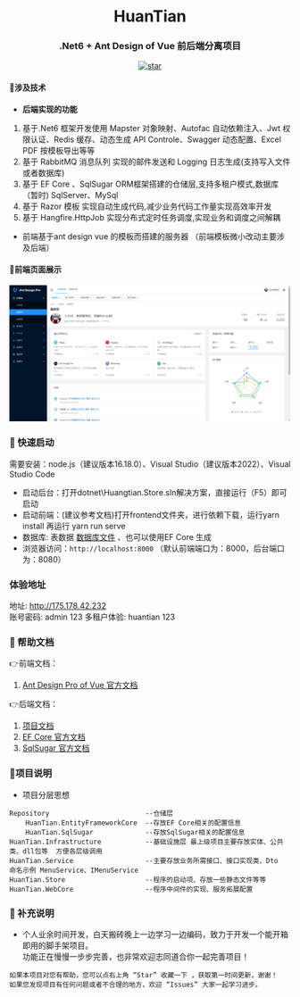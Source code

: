 <div align="center"><h1>HuanTian</h1></div>
<div align="center"><h3>.Net6 + Ant Design of Vue 前后端分离项目</h3></div>

<div align="center">

[![star](https://gitee.com/wanglei6688/huantian/badge/star.svg?theme=dark)](https://gitee.com/wanglei6688/huantian/stargazers)

</div>

#### 🎁涉及技术

* **后端实现的功能**
1. 基于.Net6 框架开发使用 Mapster 对象映射、Autofac 自动依赖注入、Jwt 权限认证、Redis 缓存、动态生成 API Controle、Swagger 动态配置、Excel PDF 按模板导出等等
2. 基于 RabbitMQ 消息队列 实现的邮件发送和 Logging 日志生成(支持写入文件或者数据库)
3. 基于 EF Core 、SqlSugar ORM框架搭建的仓储层,支持多租户模式,数据库（暂时) SqlServer、MySql
4. 基于 Razor 模板 实现自动生成代码,减少业务代码工作量实现高效率开发
5. 基于 Hangfire.HttpJob 实现分布式定时任务调度,实现业务和调度之间解耦

* 前端基于ant design vue 的模板而搭建的服务器 （前端模板微小改动主要涉及后端）

#### 👀前端页面展示

![首页展示](image2.png)

### 🍄 快速启动

需要安装：node.js（建议版本16.18.0）、Visual Studio（建议版本2022）、Visual Studio Code

* 启动后台：打开dotnet\Huangtian.Store.sln解决方案，直接运行（F5）即可启动
* 启动前端：(建议参考文档)打开frontend文件夹，进行依赖下载，运行yarn install 再运行 yarn run serve
* 数据库: 表数据 [数据库文件](https://gitee.com/wanglei6688/huantian/blob/master/sqldata/store_db.sql) 、也可以使用EF Core 生成 
* 浏览器访问：`http://localhost:8000` （默认前端端口为：8000，后台端口为：8080）
### 体验地址
地址:      http://175.178.42.232    
账号密码:  admin 123  多租户体验: huantian 123
### 📖 帮助文档
👉前端文档：
1. [Ant Design Pro of Vue 官方文档](https://pro.antdv.com/docs/getting-started)

👉后端文档：
1. [项目文档](https://gitee.com/wanglei6688/wanglei/blob/master/dotnet/HuanTian.Store/README.md)
1. [EF Core  官方文档](https://learn.microsoft.com/zh-cn/ef/core/get-started/overview/first-app?tabs=netcore-cli)
2. [SqlSugar 官方文档](https://www.donet5.com/Home/Doc)

### 🍁项目说明
* 项目分层思想
```
Repository                        --仓储层
    HuanTian.EntityFrameworkCore  --存放EF Core相关的配置信息
    HuanTian.SqlSugar             --存放SqlSugar相关的配置信息
HuanTian.Infrastructure           --基础设施层 最上级项目主要存放实体、公共类、dll包等  方便各层级调用
HuanTian.Service                  --主要存放业务所需接口、接口实现类、Dto  命名示例 MenuService、IMenuService
HuanTian.Store                    --程序的启动项、存放一些静态文件等等   
HuanTian.WebCore                  --程序中间件的实现、服务拓展配置
```
### 🍖 补充说明

* 个人业余时间开发，白天搬砖晚上一边学习一边编码，致力于开发一个能开箱即用的脚手架项目。  
功能正在慢慢一步步完善，也非常欢迎志同道合你一起完善项目！


```
如果本项目对您有帮助，您可以点右上角 “Star” 收藏一下 ，获取第一时间更新，谢谢！
如果您发现项目有任何问题或者不合理的地方，欢迎 “Issues” 大家一起学习进步。
```